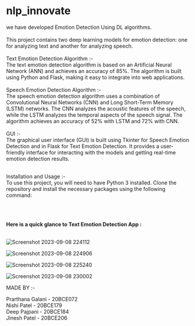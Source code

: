# nlp_innovate

we have developed Emotion Detection Using DL algorithms.
<br />
<br />
This project contains two deep learning models for emotion detection: one for analyzing text and another for analyzing speech.
<br />
<br />
Text Emotion Detection Algorithm :- <br />
The text emotion detection algorithm is based on an Artificial Neural Network (ANN) and achieves an accuracy of 85%. The algorithm is built using Python and Flask, making it easy to integrate into web applications.
<br />
<br />
Speech Emotion Detection Algorithm :- 
<br />
The speech emotion detection algorithm uses a combination of Convolutional Neural Networks (CNN) and Long Short-Term Memory (LSTM) networks. The CNN analyzes the acoustic features of the speech, while the LSTM analyzes the temporal aspects of the speech signal. The algorithm achieves an accuracy of 52% with LSTM and 72% with CNN.
<br />
<br />
GUI :- <br />
The graphical user interface (GUI) is built using Tkinter for Speech Emotion Detection and in Flask for Text Emotion Detection. It provides a user-friendly interface for interacting with the models and getting real-time emotion detection results.
<br />
<br />

Installation and Usage :- 
<br />
To use this project, you will need to have Python 3 installed. Clone the repository and install the necessary packages using the following command:

<br />
<br />

<b> Here is a quick glance to Text Emotion Detection App : </b> <br /> 
<br />

![Screenshot 2023-09-08 224112](https://github.com/jineshpatel2002/nlp_innovate/assets/76819951/a094f088-f69e-4ea8-8ce5-371f67adc383)  <br />

![Screenshot 2023-09-08 224906](https://github.com/jineshpatel2002/nlp_innovate/assets/76819951/18079f7b-a449-4170-ab01-d79e6aa31ea3)  <br />

![Screenshot 2023-09-08 225240](https://github.com/jineshpatel2002/nlp_innovate/assets/76819951/35f1ec02-c3cf-4d0d-b3f2-f6163e078506)  <br />

![Screenshot 2023-09-08 230002](https://github.com/jineshpatel2002/nlp_innovate/assets/76819951/3c050b91-1d46-4f13-b9ba-32e1aaca1de1)  <br />



MADE BY :- <br />

Prarthana Galani - 20BCE072 <br />
Nishi Patel - 20BCE179 <br />
Deep Pajpani - 20BCE184 <br />
Jinesh Patel - 20BCE206<br />
                
